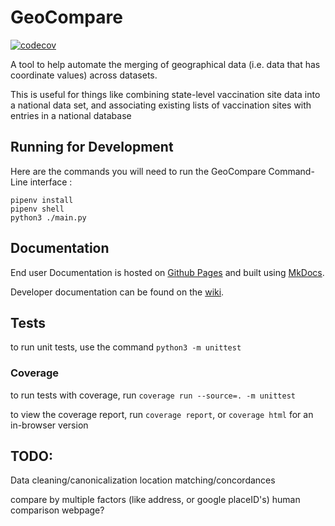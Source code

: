 # GeoCompare

[![codecov](https://codecov.io/gh/VacFind/GeoCompare/branch/main/graph/badge.svg?token=7RGJPCEA3H)](https://codecov.io/gh/VacFind/GeoCompare)

A tool to help automate the merging of geographical data (i.e. data that has coordinate values) across datasets.

This is useful for things like combining state-level vaccination site data into a national data set, and associating existing lists of vaccination sites with entries in a national database

## Running for Development

Here are the commands you will need to run the GeoCompare Command-Line interface :

```
pipenv install
pipenv shell
python3 ./main.py
```



## Documentation

End user Documentation is hosted on [Github Pages](https://vacfind.github.io/GeoCompare) and built using [MkDocs](https://www.mkdocs.org/).

Developer documentation can be found on the [wiki](https://github.com/VacFind/GeoCompare/wiki).


## Tests

to run unit tests, use the command `python3 -m unittest`

### Coverage

to run tests with coverage, run `coverage run --source=. -m unittest`

to view the coverage report, run `coverage report`, or `coverage html` for an in-browser version


## TODO:

Data cleaning/canonicalization
location matching/concordances

compare by multiple factors (like address, or google placeID's)
human comparison webpage?
